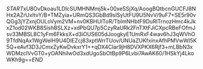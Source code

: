 $START$xU8OvDkoau1LDIcSUMHNMmj5k+00xeSSjXq/AoogBQtbcnGUCFJ8NHx2AZrUxltvY/B+TMZyia+URmQS3GbBd9slSyUtFU9U5NvV/9uF7+SE5r90vQGg3jYZxnjOULoVym2VM+nv0KBHUlToR/TblmNHbtF9DuRlTrnozHmc4kJkxZ1od02WKB8SishBSLXz+xdPbQU7p5CzyRaURk2FnTXtFJiCXpcRBeFOfmJsv33MBSL8C1yFm6FkksX+d3iOUS605dJoogkyE1UmRxF4wav6hJ3qWVhO9TfdNqAx1WgWeIH9U4DlEZcj83xptWrrTUov/UNUaZUKfxinxAfhPMVwWI5K5Q+eAvf3D3JCmxZyKwDvkxrY1++qDX4CIar9jH8DVXPKX6Rjf3+mLBbN3xWDMzclVvGT0+yOANhilwOd3xdUgoSbOtBp9P6Lvbi7AwAK60/1HSkYj4LkoWKh9g==$END$